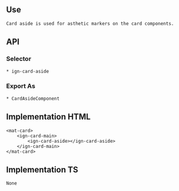 ## Use
    Card aside is used for asthetic markers on the card components.

## API 
  ### Selector
    * ign-card-aside
  
  ### Export As
    * CardAsideComponent

## Implementation HTML
    <mat-card>
        <ign-card-main>
            <ign-card-aside></ign-card-aside>
        </ign-card-main>
    </mat-card>

## Implementation TS
    None